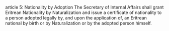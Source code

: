 article 5: Nationality by Adoption
The Secretary of Internal Affairs shall grant Eritrean Nationality by Naturalization and issue a certificate of nationality to a person adopted legally by, and upon the application of, an Eritrean national by birth or by Naturalization or by the adopted person himself.
<ul>
</ul>